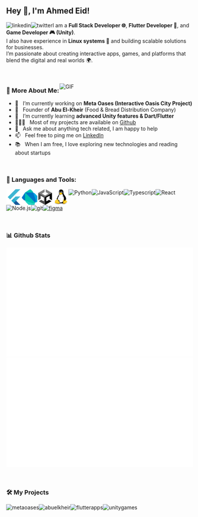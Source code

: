## Hey 👋, I'm Ahmed Eid!
<a href='https://www.linkedin.com/in/ahmed-eid/'><img align='left' alt="linkedin" src="https://raw.githubusercontent.com/rahul-jha98/rahul-jha98/561d474902b59c7429ec22bb73e225696c27b202/assets/linkedin.svg" height='18px'/></a>
<a href='https://twitter.com/'><img align='left' alt="twitter" src="https://raw.githubusercontent.com/rahul-jha98/rahul-jha98/561d474902b59c7429ec22bb73e225696c27b202/assets/twitter.svg" height='18px'/></a>


I am a **Full Stack Developer 🌐**, **Flutter Developer 📱**, and **Game Developer 🎮 (Unity)**.  
I also have experience in **Linux systems 🐧** and building scalable solutions for businesses.  
I’m passionate about creating interactive apps, games, and platforms that blend the digital and real worlds 🌍.  
<br/>
<br/>

<img align="right" alt="GIF" src="https://raw.githubusercontent.com/rahul-jha98/rahul-jha98/main/techstack.gif" width="360px"/>
  
### 🧐 More About Me:

- 🔭 &nbsp; I’m currently working on **Meta Oases (Interactive Oasis City Project)**  
- 🥖 &nbsp; Founder of **Abu El-Kheir** (Food & Bread Distribution Company)  
- 🌱 &nbsp; I’m currently learning **advanced Unity features & Dart/Flutter**  
- 👨🏻‍💻 &nbsp; Most of my projects are available on [Github](https://github.com/)  
- 💬 &nbsp; Ask me about anything tech related, I am happy to help  
- 📫 &nbsp; Feel free to ping me on [LinkedIn](https://www.linkedin.com/in/ahmed-eid/)  
- 📚 &nbsp; When I am free, I love exploring new technologies and reading about startups  

<br>

### 🔨 Languages and Tools:
<a href="https://flutter.dev/" target="_blank"><img align="left" alt="Flutter" height ="42px" src="https://raw.githubusercontent.com/devicons/devicon/master/icons/flutter/flutter-original.svg"></a>
<a href="https://dart.dev/" target="_blank"><img align="left" alt="Dart" height ="42px" src="https://raw.githubusercontent.com/devicons/devicon/master/icons/dart/dart-original.svg"></a>
<a href="https://unity.com/" target="_blank"><img align="left" alt="Unity" height ="42px" src="https://raw.githubusercontent.com/devicons/devicon/master/icons/unity/unity-original.svg"></a>
<a href="https://www.linux.org/" target="_blank"><img align="left" alt="Linux" height ="42px" src="https://raw.githubusercontent.com/devicons/devicon/master/icons/linux/linux-original.svg"></a>
<a href="https://www.python.org" target="_blank"><img align="left" alt="Python" height ="42px" src="https://raw.githubusercontent.com/rahul-jha98/github_readme_icons/main/language_and_tools/square/python/python.svg"></a>
<a href="https://developer.mozilla.org/en-US/docs/Web/JavaScript" target="_blank"><img align="left" alt="JavaScript" height ="42px" src="https://raw.githubusercontent.com/rahul-jha98/github_readme_icons/main/language_and_tools/square/javascript/javascript.svg"></a>
<a href="https://www.typescriptlang.org/" target="_blank"><img align="left" alt="Typescript" height ="42px" src="https://raw.githubusercontent.com/rahul-jha98/github_readme_icons/main/language_and_tools/square/typescript/typescript.svg"></a>
<a href="https://reactjs.org/" target="_blank"><img align="left" alt="React" height ="42px" src="https://raw.githubusercontent.com/rahul-jha98/github_readme_icons/main/language_and_tools/square/react/react.svg"></a>
<a href="https://nodejs.org" target="_blank"><img align="left" alt="Node.js" height ="42px" src="https://raw.githubusercontent.com/rahul-jha98/github_readme_icons/main/language_and_tools/square/node/node.svg"></a>
<a href="https://git-scm.com/" target="_blank"> <img src="https://raw.githubusercontent.com/rahul-jha98/github_readme_icons/main/language_and_tools/square/git-scm/git-scm.svg" align="left" alt="git" height='42px'/> </a>
<a href="https://www.figma.com/" target="_blank"> <img src="https://raw.githubusercontent.com/rahul-jha98/github_readme_icons/main/language_and_tools/square/figma/figma.svg" alt="figma" height='42px'/> </a>

<br>


### 📊 Github Stats
<a href='https://github.com/rahul-jha98/github-stats-transparent'>
  
![Stats Overview](https://raw.githubusercontent.com/rahul-jha98/github-stats-transparent/output/generated/overview.svg)
![Most Used Languages](https://raw.githubusercontent.com/rahul-jha98/github-stats-transparent/output/generated/languages.svg)

</a>

<br>

### 🛠️ My Projects
<a href="https://github.com/ahmed-eid/meta-oases" target="_blank"> <img alt="metaoases" src="./projects/oasis.svg" height="68" align="left"> </a>
<a href="https://github.com/ahmed-eid/abu-el-kheir" target="_blank"> <img alt="abuelkheir" src="./projects/bread.svg" height="68" align="left"> </a>
<a href="https://github.com/ahmed-eid/flutter-apps" target="_blank"> <img alt="flutterapps" src="./projects/flutter.svg"  height="68" align="left"> </a>
<a href="https://github.com/ahmed-eid/unity-games" target="_blank"> <img alt="unitygames" src="./projects/unity.svg" height="68" align="left"> </a>
